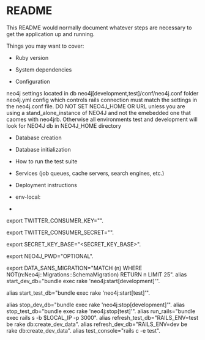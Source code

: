 # README

This README would normally document whatever steps are necessary to get the
application up and running.

Things you may want to cover:

* Ruby version

* System dependencies

* Configuration

neo4j settings located in db neo4j[development,test]/conf/neo4j.conf folder
neo4j.yml config which controls rails connection must match the settings in the
neo4j.conf file.
DO NOT SET NEO4J_HOME OR URL unless you are using a stand_alone_instance of
NEO4J and not the emebedded one that caomes with neo4jrb. Otherwise all
environments test and development will look for NEO4J db in NEO4J_HOME directory
* Database creation

* Database initialization

* How to run the test suite

* Services (job queues, cache servers, search engines, etc.)

* Deployment instructions

* env-local:
* 
export TWITTER_CONSUMER_KEY="<KEY>". 
  
export TWITTER_CONSUMER_SECRET="<SECRET>". 
  
export SECRET_KEY_BASE="<SECRET_KEY_BASE>". 
  
export NEO4J_PWD="OPTIONAL". 
  
export DATA_SANS_MIGRATION="MATCH (n) WHERE
NOT(n:Neo4j::Migrations::SchemaMigration) RETURN n LIMIT 25". 
alias start_dev_db="bundle exec rake 'neo4j:start[development]'".
  
alias start_test_db="bundle exec rake 'neo4j:start[test]'". 
  
alias stop_dev_db="bundle exec rake 'neo4j:stop[development]'". 
alias stop_test_db="bundle exec rake 'neo4j:stop[test]'". 
alias run_rails="bundle exec rails s -b $LOCAL_IP -p 3000". 
alias refresh_test_db="RAILS_ENV=test be rake db:create_dev_data". 
alias refresh_dev_db="RAILS_ENV=dev be rake db:create_dev_data". 
alias test_console="rails c -e test". 
